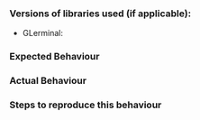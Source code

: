 ### Versions of libraries used (if applicable):
- GLerminal: 

### Expected Behaviour

### Actual Behaviour

### Steps to reproduce this behaviour